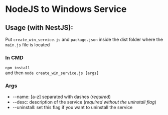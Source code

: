 # NodeJS to Windows Service

## Usage (with NestJS): 
Put `create_win_service.js` and `package.json` inside the dist folder where the `main.js` file is located

### In CMD
`npm install` 
\
and then `node create_win_service.js [args]` 


### Args
* --name: [a-z] separated with dashes (*required*)
* --desc: description of the service (*required without the uninstall flag*)
* --uninstall: set this flag if you want to uninstall the service 


